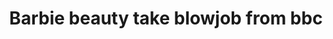 ---
layout: post
title: Barbie beauty take blowjob from bbc
duration: '07:00'
view: 315
rate: 2
video: 'http://fantasti.cc/embed/436871/'
category: 
 - black
 - brunette
 - busty
 - gorgeous
 - rough
 - stunning
tags: 
 - big-black-cock
priority: 0.9
changefreq: daily
---